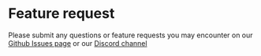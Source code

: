 ﻿<!--{"sort_order":3, "name": "feature-request", "label": "Feature request"}-->
# Feature request

Please submit any questions or feature requests you may encounter on our [Github Issues page](https://github.com/WebVella/WebVella-ERP/issues) or our [Discord channel](https://discord.gg/gxGnTGx)